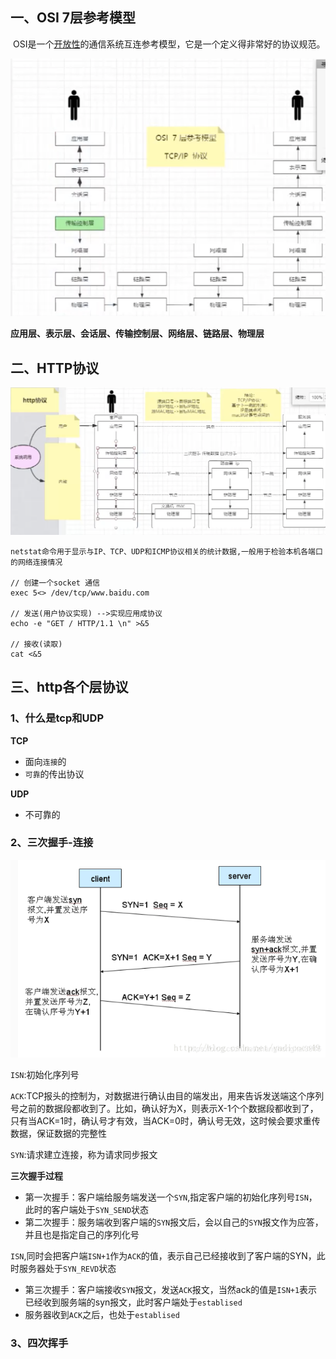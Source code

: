 ## 一、OSI 7层参考模型

​		OSI是一个[开放性](https://baike.baidu.com/item/开放性/3129237)的通信系统互连参考模型，它是一个定义得非常好的协议规范。

![OSI七层网络模型](image/OSI七层网络模型.png)

**应用层、表示层、会话层、传输控制层、网络层、链路层、物理层**



## 二、HTTP协议

![http协议](image/http协议.png)

```
netstat命令用于显示与IP、TCP、UDP和ICMP协议相关的统计数据,一般用于检验本机各端口的网络连接情况

// 创建一个socket 通信
exec 5<> /dev/tcp/www.baidu.com

// 发送(用户协议实现) -->实现应用成协议
echo -e "GET / HTTP/1.1 \n" >&5

// 接收(读取)
cat <&5

```

## 三、http各个层协议

### 1、什么是tcp和UDP

**TCP**

+ 面向`连接`的
+ `可靠`的传出协议

**UDP**

+ 不可靠的

### 2、三次握手-连接



![三次握手过程](image/三次握手过程.png)

`ISN`:初始化序列号

`ACK`:TCP报头的控制为，对数据进行确认由目的端发出，用来告诉发送端这个序列号之前的数据段都收到了。比如，确认好为X，则表示X-1个个数据段都收到了，只有当ACK=1时，确认号才有效，当ACK=0时，确认号无效，这时候会要求重传数据，保证数据的完整性

`SYN`:请求建立连接，称为请求同步报文

**三次握手过程**

+ 第一次握手：客户端给服务端发送一个`SYN`,指定客户端的初始化序列号`ISN`，此时的客户端处于`SYN_SEND`状态
+ 第二次握手：服务端收到客户端的`SYN`报文后，会以自己的`SYN`报文作为应答，并且也是指定自己的序列化号

`ISN`,同时会把客户端`ISN+1`作为`ACK`的值，表示自己已经接收到了客户端的SYN，此时服务器处于`SYN_REVD`状态

+ 第三次握手：客户端接收`SYN`报文，发送`ACK`报文，当然ack的值是`ISN+1`表示已经收到服务端的syn报文，此时客户端处于`establised`
+ 服务器收到`ACK`之后，也处于`establised`



### 3、四次挥手

